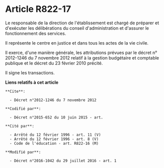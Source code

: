 # Article R822-17

Le responsable de la direction de l'établissement est chargé de préparer et d'exécuter les délibérations du conseil
d'administration et d'assurer le fonctionnement des services. 

Il représente le centre en justice et dans tous les actes de la vie civile. 

Il exerce, d'une manière générale, les attributions prévues par le décret n° 2012-1246 du 7 novembre 2012 relatif à la
gestion budgétaire et comptable publique et le décret du 23 février 2010 précité. 

Il signe les transactions.

**Liens relatifs à cet article**

	**Cite**:

	  - Décret n°2012-1246 du 7 novembre 2012

	**Codifié par**:

	  - Décret n°2015-652 du 10 juin 2015 - art.

	**Cité par**:

	  - Arrêté du 12 février 1996 - art. 11 (V)
	  - Arrêté du 12 février 1996 - art. 8 (V)
	  - Code de l'éducation - art. R822-16 (M)

	**Modifié par**:

	  - Décret n°2016-1042 du 29 juillet 2016 - art. 1
